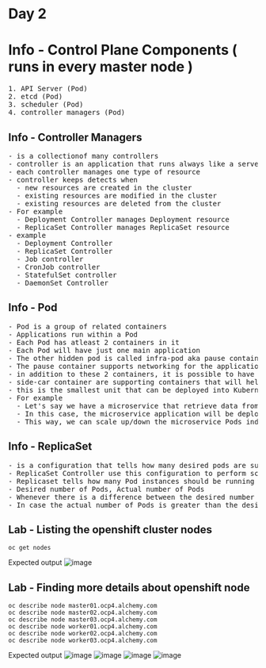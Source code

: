# Day 2

# Info - Control Plane Components ( runs in every master node )
<pre>
1. API Server (Pod)
2. etcd (Pod)
3. scheduler (Pod)
4. controller managers (Pod)
</pre>  

## Info - Controller Managers 
<pre>
- is a collectionof many controllers
- controller is an application that runs always like a server
- each controller manages one type of resource
- controller keeps detects when
  - new resources are created in the cluster
  - existing resources are modified in the cluster
  - existing resources are deleted from the cluster
- For example
  - Deployment Controller manages Deployment resource
  - ReplicaSet Controller manages ReplicaSet resource
- example
  - Deployment Controller
  - ReplicaSet Controller
  - Job controller
  - CronJob controller
  - StatefulSet controller
  - DaemonSet Controller
</pre>  

## Info - Pod
<pre>
- Pod is a group of related containers
- Applications run within a Pod
- Each Pod has atleast 2 containers in it
- Each Pod will have just one main application
- The other hidden pod is called infra-pod aka pause container
- The pause container supports networking for the application container
- in addition to these 2 containers, it is possible to have additional container within the same Pod as side-car containers
- side-car container are supporting containers that will help expose the application metrics, logs, etc for elk, splunk, prometheus, etc.,
- this is the smallest unit that can be deployed into Kubernetes or Openshift
- For example
  - Let's say we have a microservice that retrieve data from a mongodb database
  - In this case, the microservice application will be deployed in one Pod, while the mongodb database will be deployed onto another Pod
  - This way, we can scale up/down the microservice Pods independently without scaling up/down of mongodb pods
</pre>


## Info - ReplicaSet
<pre>
- is a configuration that tells how many desired pods are supposed to be running
- ReplicaSet Controller use this configuration to perform scale up/down 
- Replicaset tells how many Pod instances should be running at any point of time
- Desired number of Pods, Actual number of Pods
- Whenever there is a difference between the desired number of Pods and actual number of Pods, the Replication Controller will create additional in case the actual number of Pods are less than the desired number of Pods.
- In case the actual number of Pods is greater than the desired number of Pods, the Replication Controller will delete some Pods to match the desired and actual number of Pods
</pre>

## Lab - Listing the openshift cluster nodes 
```
oc get nodes
```

Expected output
![image](https://github.com/user-attachments/assets/febebd94-3d98-4a09-a6f5-235ae218c4e1)


## Lab - Finding more details about openshift node
```
oc describe node master01.ocp4.alchemy.com
oc describe node master02.ocp4.alchemy.com
oc describe node master03.ocp4.alchemy.com
oc describe node worker01.ocp4.alchemy.com
oc describe node worker02.ocp4.alchemy.com
oc describe node worker03.ocp4.alchemy.com
```

Expected output
![image](https://github.com/user-attachments/assets/4018c513-aa59-498e-8b94-10980e33490a)
![image](https://github.com/user-attachments/assets/6e31761b-e1c7-44d2-b435-9f13ad904136)
![image](https://github.com/user-attachments/assets/66bc2484-a7e3-4849-9448-1e41d18c4882)
![image](https://github.com/user-attachments/assets/c3588f8d-fd56-436c-bbc5-6309b4793bb2)
